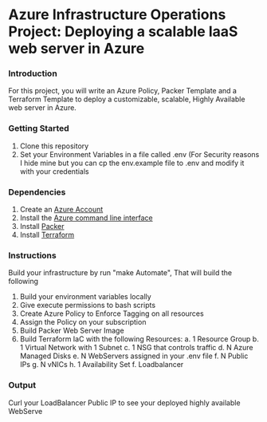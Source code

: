 # Azure Infrastructure Operations Project: Deploying a scalable IaaS web server in Azure

### Introduction
For this project, you will write an Azure Policy, Packer Template and a Terraform Template to deploy a customizable, scalable, Highly Available  web server in Azure.

### Getting Started
1. Clone this repository
2. Set your Environment Variables in a file called .env (For Security reasons I hide mine but you can cp the env.example file to .env and modify it with your credentials

### Dependencies
1. Create an [Azure Account](https://portal.azure.com) 
2. Install the [Azure command line interface](https://docs.microsoft.com/en-us/cli/azure/install-azure-cli?view=azure-cli-latest)
3. Install [Packer](https://www.packer.io/downloads)
4. Install [Terraform](https://www.terraform.io/downloads.html)

### Instructions
Build your infrastructure by run "make Automate", That will build the following
1. Build your environment variables locally 
2. Give execute permissions to bash scripts
3. Create Azure Policy to Enforce Tagging on all resources
4. Assign the Policy on your subscription
5. Build Packer Web Server Image 
6. Build Terraform IaC with the following Resources:
	a. 1 Resource Group
	b. 1 Virtual Network with 1 Subnet
	c. 1 NSG that controls traffic
	d. N Azure Managed Disks
	e. N WebServers assigned in your .env file
	f. N Public IPs
	g. N vNICs
	h. 1 Availability Set
	f. Loadbalancer

### Output
Curl your LoadBalancer Public IP to see your deployed highly available WebServe

